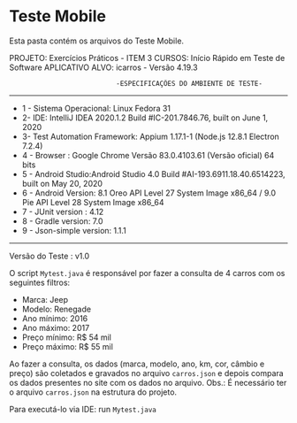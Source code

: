 # Teste Mobile
Esta pasta contém os arquivos do Teste Mobile.


PROJETO: Exercícios Práticos - ITEM 3
CURSOS: Início Rápido em Teste de Software
APLICATIVO ALVO: icarros - Versão 4.19.3

                               -ESPECIFICAÇÕES DO AMBIENTE DE TESTE-
------------------------------------------------------------------------------------------------------------
- 1 - Sistema Operacional: Linux Fedora 31
- 2-  IDE: IntelliJ IDEA 2020.1.2 Build #IC-201.7846.76, built on June 1, 2020
- 3-  Test Automation Framework: Appium 1.17.1-1 (Node.js 12.8.1 Electron 7.2.4)
- 4 - Browser : Google Chrome Versão 83.0.4103.61 (Versão oficial) 64 bits
- 5 - Android Studio:Android Studio 4.0 Build #AI-193.6911.18.40.6514223, built on May 20, 2020
- 6 - Android Version: 8.1 Oreo API Level 27 System Image x86_64 / 9.0 Pie API Level 28 System Image x86_64
- 7 - JUnit version : 4.12
- 8 - Gradle version: 7.0
- 9 - Json-simple version: 1.1.1

------------------------------------------------------------------------------------------------------------
Versão do Teste : v1.0


O script `Mytest.java` é responsável por fazer a consulta de 4 carros com os seguintes filtros:
- Marca: Jeep
- Modelo: Renegade
- Ano mínimo: 2016
- Ano máximo: 2017
- Preço mínimo: R$ 54 mil
- Preço máximo: R$ 55 mil  

Ao fazer a consulta, os dados (marca, modelo, ano, km, cor, câmbio e preço) são coletados e gravados no arquivo `carros.json` e depois compara os dados presentes no site com os dados no arquivo.
Obs.: É necessário ter o arquivo `carros.json` na estrutura do projeto.

Para executá-lo via IDE: run `Mytest.java`
